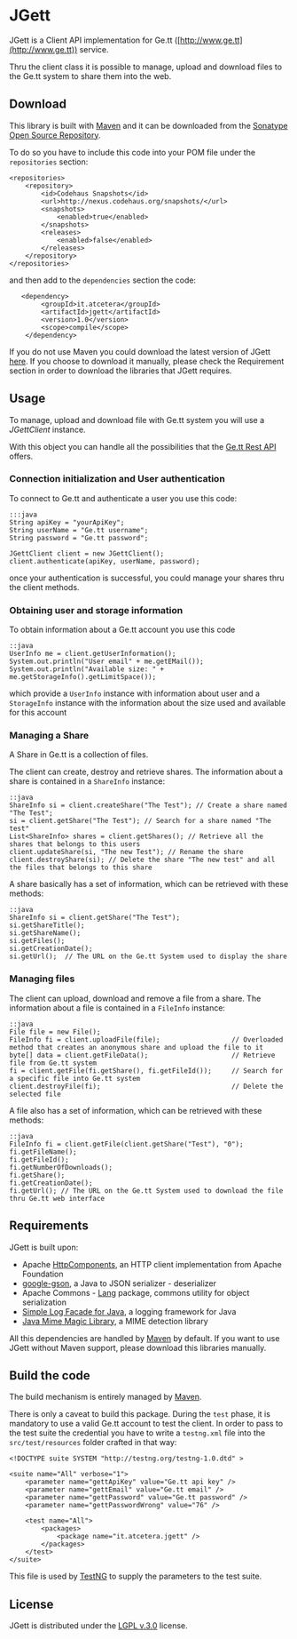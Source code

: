 # JGett 

JGett is a Client API implementation for Ge.tt ([http://www.ge.tt](http://www.ge.tt)) service.

Thru the client class it is possible to manage, upload and download files to the Ge.tt system to share them into the web.

## Download
This library is built with [Maven](http://maven.apache.org/) and it can be downloaded from the [Sonatype Open Source Repository](https://oss.sonatype.org/content/groups/public/).

To do so you have to include this code into your POM file under the `repositories` section:

	<repositories>
		<repository>
			<id>Codehaus Snapshots</id>
			<url>http://nexus.codehaus.org/snapshots/</url>
			<snapshots>
				<enabled>true</enabled>
			</snapshots>
			<releases>
				<enabled>false</enabled>
			</releases>
		</repository>
	</repositories>
and then add to the `dependencies` section the code:

       <dependency>
			<groupId>it.atcetera</groupId>
			<artifactId>jgett</artifactId>
			<version>1.0</version>
			<scope>compile</scope>
		</dependency>

If you do not use Maven you could download the latest version of JGett [here](#). If you choose to download it manually, please check the Requirement section in order to download the libraries that JGett requires.

## Usage

To manage, upload and download file with Ge.tt system you will use a _JGettClient_ instance.

With this object you can handle all the possibilities that the [Ge.tt Rest API](http://ge.tt/developers/rest) offers.

### Connection initialization and User authentication
To connect to Ge.tt and authenticate a user you use this code:

	:::java
	String apiKey = "yourApiKey";
	String userName = "Ge.tt username";
	String password = "Ge.tt password";
	
	JGettClient client = new JGettClient();
	client.authenticate(apiKey, userName, password);

once your authentication is successful, you could manage your shares thru the client methods.

### Obtaining user and storage information
To obtain information about a Ge.tt account you use this code
	
	::java
	UserInfo me = client.getUserInformation();
	System.out.println("User email" + me.getEMail());
	System.out.println("Available size: " + me.getStorageInfo().getLimitSpace());
	
which provide a `UserInfo` instance with information about user and a `StorageInfo` instance with the information about the size used and available for this account

### Managing a Share

A Share in Ge.tt is a collection of files.

The client can create, destroy and retrieve shares. The information about a share is contained in a `ShareInfo` instance:

	::java
	ShareInfo si = client.createShare("The Test"); // Create a share named "The Test";
	si = client.getShare("The Test"); // Search for a share named "The test"
	List<ShareInfo> shares = client.getShares(); // Retrieve all the shares that belongs to this users
	client.updateShare(si, "The new Test"); // Rename the share
	client.destroyShare(si); // Delete the share "The new test" and all the files that belongs to this share
	
A share basically has a set of information, which can be retrieved with these methods:

	::java
	ShareInfo si = client.getShare("The Test");
	si.getShareTitle();
	si.getShareName();
	si.getFiles();
	si.getCreationDate();
	si.getUrl();  // The URL on the Ge.tt System used to display the share
	
### Managing files

The client can upload, download and remove a file from a share. The information about a file is contained in a `FileInfo` instance:

	::java
	File file = new File();
	FileInfo fi = client.uploadFile(file);					// Overloaded method that creates an anonymous share and upload the file to it
	byte[] data = client.getFileData();						// Retrieve file from Ge.tt system
	fi = client.getFile(fi.getShare(), fi.getFileId());		// Search for a specific file into Ge.tt system
	client.destroyFile(fi);									// Delete the selected file
	
A file also has a set of information, which can be retrieved with these methods:

	::java
	FileInfo fi = client.getFile(client.getShare("Test"), "0");
	fi.getFileName();
	fi.getFileId();
	fi.getNumberOfDownloads();
	fi.getShare();
	fi.getCreationDate();
	fi.getUrl(); // The URL on the Ge.tt System used to download the file thru Ge.tt web interface
	
## Requirements

JGett is built upon:

  - Apache [HttpComponents](http://hc.apache.org/), an HTTP client implementation from Apache Foundation
  - [google-gson](http://code.google.com/p/google-gson/), a Java to JSON serializer - deserializer
  - Apache Commons - [Lang](http://commons.apache.org/lang/) package, commons utility for object serialization
  - [Simple Log Facade for Java](http://www.slf4j.org/), a logging framework for Java
  - [Java Mime Magic Library](http://jmimemagic.sourceforge.net/index.html), a MIME detection library
  
All this dependencies are handled by [Maven](http://maven.apache.org/) by default. 
If you want to use JGett without Maven support, please download this libraries manually.

## Build the code

The build mechanism is entirely managed by [Maven](http://maven.apache.org/).

There is only a caveat to build this package. During the `test` phase, it is mandatory to use a valid Ge.tt account to test the client. 
In order to pass to the test suite the credential you have to write a `testng.xml` file into the `src/test/resources` folder crafted in that way:

	<!DOCTYPE suite SYSTEM "http://testng.org/testng-1.0.dtd" >
  
	<suite name="All" verbose="1">
		<parameter name="gettApiKey" value="Ge.tt api key" />
		<parameter name="gettEmail" value="Ge.tt email" />
		<parameter name="gettPassword" value="Ge.tt password" />
		<parameter name="gettPasswordWrong" value="76" />
		
		<test name="All">
			<packages>
				<package name="it.atcetera.jgett" />
			</packages>
		</test>
	</suite>

This file is used by [TestNG](http://testng.org/doc/index.html) to supply the parameters to the test suite.

## License

JGett is distributed under the [LGPL v.3.0](http://www.gnu.org/copyleft/lesser.html) license. 
